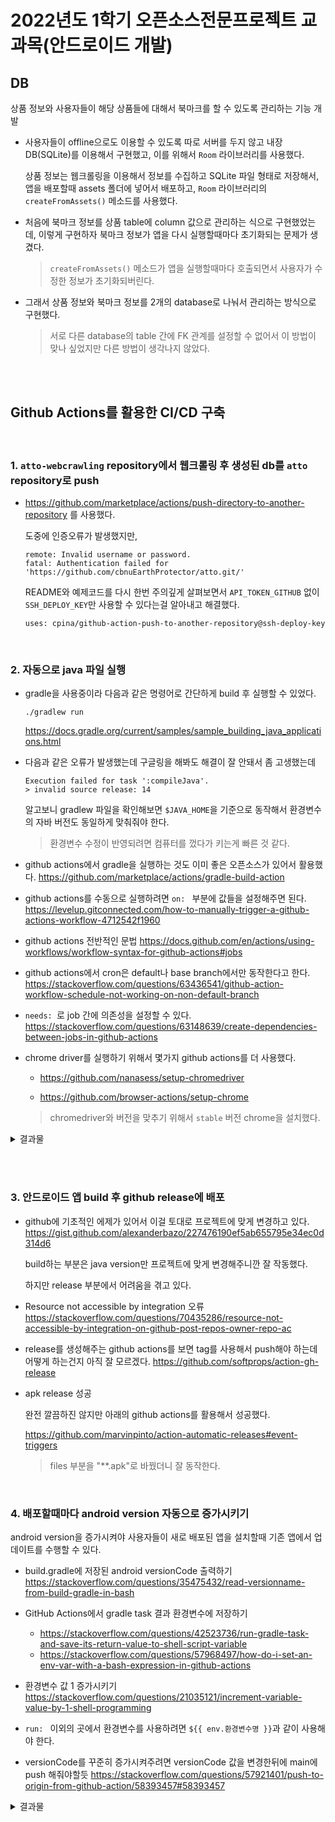 # 2022년도 1학기 오픈소스전문프로젝트 교과목(안드로이드 개발)

## DB

상품 정보와 사용자들이 해당 상품들에 대해서 북마크를 할 수 있도록 관리하는 기능 개발

* 사용자들이 offline으로도 이용할 수 있도록 따로 서버를 두지 않고 내장 DB(SQLite)를 이용해서 구현했고, 이를 위해서 `Room` 라이브러리를 사용했다.

  상품 정보는 웹크롤링을 이용해서 정보를 수집하고 SQLite 파일 형태로 저장해서, 앱을 배포할때 assets 폴더에 넣어서 배포하고, `Room` 라이브러리의 `createFromAssets()` 메소드를 사용했다.

* 처음에 북마크 정보를 상품 table에 column 값으로 관리하는 식으로 구현했었는데, 이렇게 구현하자 북마크 정보가 앱을 다시 실행할때마다 초기화되는 문제가 생겼다.

  > `createFromAssets()` 메소드가 앱을 실행할때마다 호출되면서 사용자가 수정한 정보가 초기화되버린다.

* 그래서 상품 정보와 북마크 정보를 2개의 database로 나눠서 관리하는 방식으로 구현했다.

  > 서로 다른 database의 table 간에 FK 관계를 설정할 수 없어서 이 방법이 맞나 싶었지만 다른 방법이 생각나지 않았다.

<br><br>

## Github Actions를 활용한 CI/CD 구축

<br>

### 1. `atto-webcrawling` repository에서 웹크롤링 후 생성된 db를 `atto` repository로 push

* https://github.com/marketplace/actions/push-directory-to-another-repository 를 사용했다.

  도중에 인증오류가 발생했지만,

  ```
  remote: Invalid username or password.
  fatal: Authentication failed for 'https://github.com/cbnuEarthProtector/atto.git/'
  ```

  README와 예제코드를 다시 한번 주의깊게 살펴보면서 `API_TOKEN_GITHUB` 없이 `SSH_DEPLOY_KEY`만 사용할 수 있다는걸 알아내고 해결했다.

  ```
  uses: cpina/github-action-push-to-another-repository@ssh-deploy-key
  ```

<br>

### 2. 자동으로 java 파일 실행

* gradle을 사용중이라 다음과 같은 명령어로 간단하게 build 후 실행할 수 있었다.

  ```
  ./gradlew run
  ```
  https://docs.gradle.org/current/samples/sample_building_java_applications.html

* 다음과 같은 오류가 발생했는데 구글링을 해봐도 해결이 잘 안돼서 좀 고생했는데

  ```
  Execution failed for task ':compileJava'.
  > invalid source release: 14
  ```

  알고보니 gradlew 파일을 확인해보면 `$JAVA_HOME`을 기준으로 동작해서 환경변수의 자바 버전도 동일하게 맞춰줘야 한다.

  > 환경변수 수정이 반영되려면 컴퓨터를 껐다가 키는게 빠른 것 같다.

* github actions에서 gradle을 실행하는 것도 이미 좋은 오픈소스가 있어서 활용했다.
https://github.com/marketplace/actions/gradle-build-action

* github actions를 수동으로 실행하려면 `on: ` 부분에 값들을 설정해주면 된다.
https://levelup.gitconnected.com/how-to-manually-trigger-a-github-actions-workflow-4712542f1960

* github actions 전반적인 문법
https://docs.github.com/en/actions/using-workflows/workflow-syntax-for-github-actions#jobs

* github actions에서 cron은 default나 base branch에서만 동작한다고 한다.
https://stackoverflow.com/questions/63436541/github-action-workflow-schedule-not-working-on-non-default-branch

* `needs: `로 job 간에 의존성을 설정할 수 있다.
https://stackoverflow.com/questions/63148639/create-dependencies-between-jobs-in-github-actions

* chrome driver를 실행하기 위해서 몇가지 github actions를 더 사용했다.

  * https://github.com/nanasess/setup-chromedriver

  * https://github.com/browser-actions/setup-chrome

  > chromedriver와 버전을 맞추기 위해서 `stable` 버전 chrome을 설치했다.

<details><summary>결과물</summary>

```yaml
name: CI

on:
  schedule:
    - cron: 0 0 * * * # daily

  workflow_dispatch:

jobs:
  build:
    runs-on: ubuntu-latest
    steps:
      - uses: actions/checkout@v2
      - uses: nanasess/setup-chromedriver@v1
        with:
          # Optional: do not specify to match Chrome's version
          chromedriver-version: '102.0.5005.61'
      - run: |
          export DISPLAY=:99
          chromedriver --url-base=/wd/hub &
          sudo Xvfb -ac :99 -screen 0 1280x1024x24 > /dev/null 2>&1 & # optional
      - uses: browser-actions/setup-chrome@latest
        with:
          chrome-version: stable
      - run: chrome --version

      - uses: actions/checkout@v3
      - uses: actions/setup-java@v3
        with:
          distribution: microsoft
          java-version: 16

      - name: Setup Gradle
        uses: gradle/gradle-build-action@v2

      - name: mv chromedriver
        run: sudo mv /usr/local/bin/chromedriver ./chromedriver.exe

      - name: Execute Gradle run
        run: ./gradlew run

  push:
    needs: build
    
    # The type of runner that the job will run on
    runs-on: ubuntu-latest

    # Steps represent a sequence of tasks that will be executed as part of the job
    steps:
      # Checks-out your repository under $GITHUB_WORKSPACE, so your job can access it
      - uses: actions/checkout@v3

      - name: Push directory to another repository
        uses: cpina/github-action-push-to-another-repository@ssh-deploy-key
        env:
          SSH_DEPLOY_KEY: ${{ secrets.SSH_DEPLOY_KEY }}
        with:
          source-directory: 'database'
          destination-github-username: 'cbnuEarthProtector'
          destination-repository-name: 'atto'
          user-email: chisan2001@gmail.com
          target-branch: db-update
          target-directory: 'app/src/main/assets/database'
```
</details>

<br><br>

### 3. 안드로이드 앱 build 후 github release에 배포

* github에 기초적인 에제가 있어서 이걸 토대로 프로젝트에 맞게 변경하고 있다.
https://gist.github.com/alexanderbazo/227476190ef5ab655795e34ec0d314d6

  build하는 부분은 java version만 프로젝트에 맞게 변경해주니깐 잘 작동했다.

  하지만 release 부분에서 어려움을 겪고 있다.

* Resource not accessible by integration 오류
https://stackoverflow.com/questions/70435286/resource-not-accessible-by-integration-on-github-post-repos-owner-repo-ac

* release를 생성해주는 github actions를 보면 tag를 사용해서 push해야 하는데 어떻게 하는건지 아직 잘 모르겠다.
https://github.com/softprops/action-gh-release

* apk release 성공

  완전 깔끔하진 않지만 아래의 github actions를 활용해서 성공했다.

  https://github.com/marvinpinto/action-automatic-releases#event-triggers

  > files 부분을 "**.apk"로 바꿨더니 잘 동작한다.

<br>

### 4. 배포할때마다 android version 자동으로 증가시키기

android version을 증가시켜야 사용자들이 새로 배포된 앱을 설치할때 기존 앱에서 업데이트를 수행할 수 있다.

* build.gradle에 저장된 android versionCode 출력하기 
https://stackoverflow.com/questions/35475432/read-versionname-from-build-gradle-in-bash

* GitHub Actions에서 gradle task 결과 환경변수에 저장하기
    * https://stackoverflow.com/questions/42523736/run-gradle-task-and-save-its-return-value-to-shell-script-variable
    * https://stackoverflow.com/questions/57968497/how-do-i-set-an-env-var-with-a-bash-expression-in-github-actions

* 환경변수 값 1 증가시키기
https://stackoverflow.com/questions/21035121/increment-variable-value-by-1-shell-programming

* `run: ` 이외의 곳에서 환경변수를 사용하려면 `${{ env.환경변수명 }}`과 같이 사용해야 한다.

* versionCode를 꾸준히 증가시켜주려면 versionCode 값을 변경한뒤에 main에 push 해줘야할듯
https://stackoverflow.com/questions/57921401/push-to-origin-from-github-action/58393457#58393457

<details><summary>결과물</summary>

```yaml
name: Minimal Android CI Workflow

on:
  push:
    branches:
      - main

jobs:
  apk:
    # prevent additional release
    if: ${{ github.event.head_commit.message }} != 'versionCode increased'

    name: Build & Deploy APK
    permissions: write-all
    runs-on: ubuntu-latest
    steps:
      - name: Checkout
        uses: actions/checkout@v2
        
      - name: Setup JDK
        uses: actions/setup-java@v1
        with:
          java-version: 11

      - name: store app version code
        run: echo "VERSION=$(bash ./gradlew -q printVersionCode | tail -n 1)" >> $GITHUB_ENV

      - name: increase app version code
        run: echo "VERSION=$((VERSION + 1))" >> $GITHUB_ENV

      - name: print app version code
        run: echo $VERSION

      - name: Update gradle version for Android
        uses: damienaicheh/update-android-version-gradle-action@v1.0.0
        with:
          build-gradle-path: './app/build.gradle'
          version-code: ${{ env.VERSION }}
          version-name: "${{ env.VERSION }}.0"
          print-file: true

      - name: Commit version update
        run: |
          git config --global user.name 'chisan01'
          git config --global user.email 'chisan2001@naver.com'
          git commit -am "versionCode increased"
          git push
      - name: Build APK
        run: bash ./gradlew assembleDebug --stacktrace

      - name: Release APK
        uses: "marvinpinto/action-automatic-releases@latest"
        with:
          repo_token: "${{ secrets.GITHUB_TOKEN }}"
          automatic_release_tag: "v.${{ env.VERSION }}"
          prerelease: false
          title: "v.${{ env.VERSION }}"
          files: "**.apk"
```
</details>